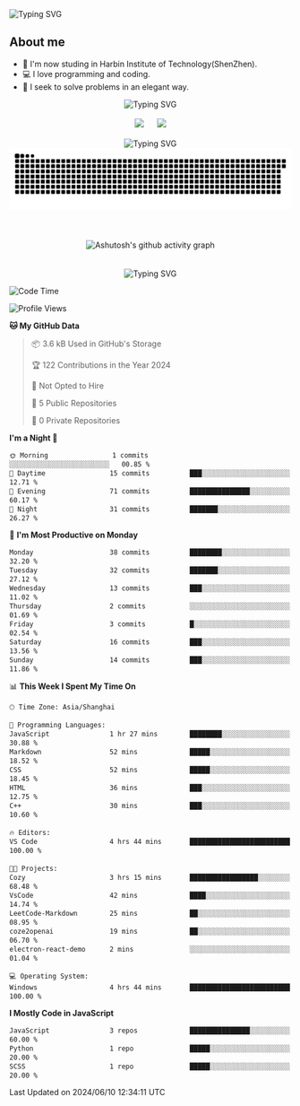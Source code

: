 <img src="https://readme-typing-svg.demolab.com?font=Fira+Code&weight=200&size=100&pause=1000&color=3986FF&center=true&vCenter=true&random=false&width=2000&height=160&lines=Hi+there!+++o(*%5E%E2%96%BD%5E*)%E2%94%9B;console.log(%22Hello+World!%22)" alt="Typing SVG" />

## About me
- 🏫 I'm now studing in Harbin Institute of Technology(ShenZhen).
- 💻 I love programming and coding.
- 🍷 I seek to solve problems in an elegant way.

<div align="center">
  <img src="https://readme-typing-svg.demolab.com?font=Fira+Code&weight=200&size=50&pause=1000&color=3986FF&center=true&vCenter=true&random=false&width=2000&height=100&lines=Here+are+my+stats..." alt="Typing SVG" />
  <br><br>
  <img height="180px" src="https://github-readme-stats-git-masterrstaa-rickstaa.vercel.app/api?username=whateverzpy&rank_icon=percentile&hide_border=true&show_icons=true&include_all_commits=true&bg_color=0,ea6161,ffc64d,fffc4d,52fa5a" />&nbsp;&nbsp;&nbsp;&nbsp;&nbsp;&nbsp;<img height="180px" src="https://github-readme-stats-git-masterrstaa-rickstaa.vercel.app/api/top-langs/?username=whateverzpy&layout=donut&hide_border=true&bg_color=0,52fa5a,4dfcff,c64dff" />
  <br><br>
  <img src="https://readme-typing-svg.demolab.com?font=Fira+Code&weight=200&size=50&pause=1000&color=3986FF&center=true&vCenter=true&random=false&width=2000&height=100&lines=Here+are+my+contributions..." alt="Typing SVG" />
  <picture>
    <source media="(prefers-color-scheme: dark)" srcset="https://raw.githubusercontent.com/whateverzpy/whateverzpy/main/assets/github-snake-dark.svg" />
    <source media="(prefers-color-scheme: light)" srcset="https://raw.githubusercontent.com/whateverzpy/whateverzpy/main/assets/github-snake.svg" />
    <img alt="github-snake" src="https://raw.githubusercontent.com/whateverzpy/whateverzpy/main/assets/github-snake.svg" />
  </picture>
  <br><br><br><br>
  <picture>
    <source media="(prefers-color-scheme: dark)"
          srcset="https://github-readme-activity-graph.vercel.app/graph?username=whateverzpy&theme=tokyo-night" />
    <source media="(prefers-color-scheme: light)"
          srcset="https://github-readme-activity-graph.vercel.app/graph?username=whateverzpy&theme=tokyo-day" />
    <img alt="Ashutosh's github activity graph"
       src="https://github-readme-activity-graph.vercel.app/graph?username=whateverzpy&theme=tokyo-day"
       width="860px"/>
  </picture>
  <br><br><br>
  <img src="https://readme-typing-svg.demolab.com?font=Fira+Code&weight=200&size=120&pause=1000&color=3986FF&center=true&vCenter=true&random=false&width=2000&height=180&lines=INFINITE+PROGRESS" alt="Typing SVG" />
</div>

<!--START_SECTION:waka-->
![Code Time](http://img.shields.io/badge/Code%20Time-23%20hrs%2025%20mins-blue)

![Profile Views](http://img.shields.io/badge/Profile%20Views-1-blue)

**🐱 My GitHub Data** 

> 📦 3.6 kB Used in GitHub's Storage 
 > 
> 🏆 122 Contributions in the Year 2024
 > 
> 🚫 Not Opted to Hire
 > 
> 📜 5 Public Repositories 
 > 
> 🔑 0 Private Repositories 
 > 
**I'm a Night 🦉** 

```text
🌞 Morning                1 commits           ░░░░░░░░░░░░░░░░░░░░░░░░░   00.85 % 
🌆 Daytime                15 commits          ███░░░░░░░░░░░░░░░░░░░░░░   12.71 % 
🌃 Evening                71 commits          ███████████████░░░░░░░░░░   60.17 % 
🌙 Night                  31 commits          ███████░░░░░░░░░░░░░░░░░░   26.27 % 
```
📅 **I'm Most Productive on Monday** 

```text
Monday                   38 commits          ████████░░░░░░░░░░░░░░░░░   32.20 % 
Tuesday                  32 commits          ███████░░░░░░░░░░░░░░░░░░   27.12 % 
Wednesday                13 commits          ███░░░░░░░░░░░░░░░░░░░░░░   11.02 % 
Thursday                 2 commits           ░░░░░░░░░░░░░░░░░░░░░░░░░   01.69 % 
Friday                   3 commits           █░░░░░░░░░░░░░░░░░░░░░░░░   02.54 % 
Saturday                 16 commits          ███░░░░░░░░░░░░░░░░░░░░░░   13.56 % 
Sunday                   14 commits          ███░░░░░░░░░░░░░░░░░░░░░░   11.86 % 
```


📊 **This Week I Spent My Time On** 

```text
🕑︎ Time Zone: Asia/Shanghai

💬 Programming Languages: 
JavaScript               1 hr 27 mins        ████████░░░░░░░░░░░░░░░░░   30.88 % 
Markdown                 52 mins             █████░░░░░░░░░░░░░░░░░░░░   18.52 % 
CSS                      52 mins             █████░░░░░░░░░░░░░░░░░░░░   18.45 % 
HTML                     36 mins             ███░░░░░░░░░░░░░░░░░░░░░░   12.75 % 
C++                      30 mins             ███░░░░░░░░░░░░░░░░░░░░░░   10.60 % 

🔥 Editors: 
VS Code                  4 hrs 44 mins       █████████████████████████   100.00 % 

🐱‍💻 Projects: 
Cozy                     3 hrs 15 mins       █████████████████░░░░░░░░   68.48 % 
VsCode                   42 mins             ████░░░░░░░░░░░░░░░░░░░░░   14.74 % 
LeetCode-Markdown        25 mins             ██░░░░░░░░░░░░░░░░░░░░░░░   08.95 % 
coze2openai              19 mins             ██░░░░░░░░░░░░░░░░░░░░░░░   06.70 % 
electron-react-demo      2 mins              ░░░░░░░░░░░░░░░░░░░░░░░░░   01.04 % 

💻 Operating System: 
Windows                  4 hrs 44 mins       █████████████████████████   100.00 % 
```

**I Mostly Code in JavaScript** 

```text
JavaScript               3 repos             ███████████████░░░░░░░░░░   60.00 % 
Python                   1 repo              █████░░░░░░░░░░░░░░░░░░░░   20.00 % 
SCSS                     1 repo              █████░░░░░░░░░░░░░░░░░░░░   20.00 % 
```




 Last Updated on 2024/06/10 12:34:11 UTC
<!--END_SECTION:waka-->


<!--
**whateverzpy/whateverzpy** is a ✨ _special_ ✨ repository because its `README.md` (this file) appears on your GitHub profile.

Here are some ideas to get you started:

- 🔭 I’m currently working on ...
- 🌱 I’m currently learning ...
- 👯 I’m looking to collaborate on ...
- 🤔 I’m looking for help with ...
- 💬 Ask me about ...
- 📫 How to reach me: ...
- 😄 Pronouns: ...
- ⚡ Fun fact: ...
-->
